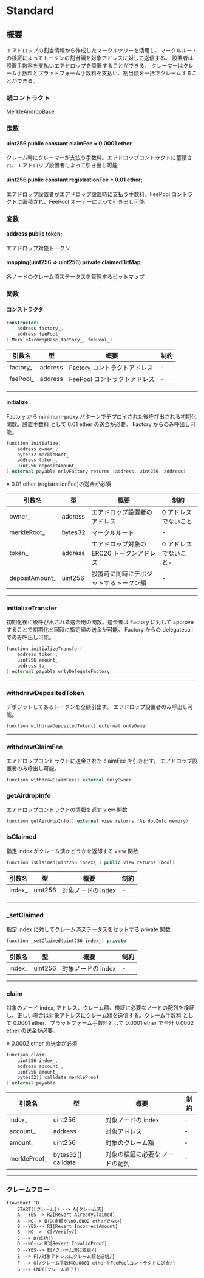 # Standard

## 概要

エアドロップの割当情報から作成したマークルツリーを活用し、マークルルートの検証によってトークンの割当額を対象アドレスに対して送信する。
設置者は設置手数料を支払いエアドロップを設置することができる。
クレーマーはクレーム手数料とプラットフォーム手数料を支払い、割当額を一括でクレームすることができる。

### 親コントラクト

[MerkleAirdropBase](../MerkleAirdropBase/index.md)

### 定数

#### uint256 public constant claimFee = 0.0001 ether

クレーム時にクレーマーが支払う手数料。エアドロップコントラクトに蓄積され、エアドロップ設置者によって引き出し可能

#### uint256 public constant registrationFee = 0.01 ether;

エアドロップ設置者がエアドロップ設置時に支払う手数料。FeePool コントラクトに蓄積され、FeePool オーナーによって引き出し可能

### 変数

#### address public token;

エアドロップ対象トークン

#### mapping(uint256 => uint256) private claimedBitMap;

各ノードのクレーム済ステータスを管理するビットマップ

### 関数

#### コンストラクタ

```kotlin
constructor(
    address factory_,
    address feePool_
) MerkleAirdropBase(factory_, feePool_)
```

| 引数名    | 型      | 概要                         | 制約 |
| --------- | ------- | ---------------------------- | ---- |
| factory\_ | address | Factory コントラクトアドレス | -    |
| feePool\_ | address | FeePool コントラクトアドレス | -    |

---

#### initialize

Factory から minimum-proxy パターンでデプロイされた後呼び出される初期化関数。設置手数料 として 0.01 ether の送金が必要。
Factory からのみ呼出し可能。

```kotlin
function initialize(
    address owner_,
    bytes32 merkleRoot_,
    address token_,
    uint256 depositAmount_
) external payable onlyFactory returns (address, uint256, address)
```

※ 0.01 ether (registrationFee)の送金が必須

| 引数名          | 型      | 概要                                      | 制約                  |
| --------------- | ------- | ----------------------------------------- | --------------------- |
| owner\_         | address | エアドロップ設置者のアドレス              | 0 アドレスでないこと  |
| merkleRoot\_    | bytes32 | マークルルート                            | -                     |
| token\_         | address | エアドロップ対象の ERC20 トークンアドレス | 0 アドレスでないこと- |
| depositAmount\_ | uint256 | 設置時に同時にデポジットするトークン額    | -                     |

---

### initializeTransfer

初期化後に後呼び出される送金用の関数。送金者は Factory に対して approve することで初期化と同時に指定額の送金が可能。
Factory からの delegatecall でのみ呼出し可能。

```kotlin
function initializeTransfer(
    address token_,
    uint256 amount_,
    address to_
) external payable onlyDelegateFactory
```

---

### withdrawDepositedToken

デポジットしてあるトークンを全額引出す。
エアドロップ設置者のみ呼出し可能。

```
function withdrawDepositedToken() external onlyOwner
```

---

### withdrawClaimFee

エアドロップコントラクトに送金された claimFee を引き出す。
エアドロップ設置者のみ呼出し可能。

```kotlin
function withdrawClaimFee() external onlyOwner
```

### getAirdropInfo

エアドロップコントラクトの情報を返す view 関数

```kotlin
function getAirdropInfo() external view returns (AirdopInfo memory)
```

### isClaimed

指定 index がクレーム済かどうかを返却する view 関数

```kotlin
function isClaimed(uint256 index\_) public view returns (bool)
```

| 引数名  | 型      | 概要               | 制約 |
| ------- | ------- | ------------------ | ---- |
| index\_ | uint256 | 対象ノードの index | -    |

---

### \_setClaimed

指定 index に対してクレーム済ステータスをセットする private 関数

```kotlin
function _setClaimed(uint256 index_) private
```

| 引数名  | 型      | 概要               | 制約 |
| ------- | ------- | ------------------ | ---- |
| index\_ | uint256 | 対象ノードの index | -    |

---

### claim

対象のノード index, アドレス、クレーム額、検証に必要なノードの配列を検証し、正しい場合は対象アドレスにクレーム額を送信する。クレーム手数料 として 0.0001 ether、プラットフォーム手数料として 0.0001 ether で合計 0.0002 ether の送金が必要。

※ 0.0002 ether の送金が必須

```kotlin
function claim(
    uint256 index_,
    address account_,
    uint256 amount_,
    bytes32[] calldata merkleProof_
) external payable
```

| 引数名        | 型                 | 概要                            | 制約 |
| ------------- | ------------------ | ------------------------------- | ---- |
| index\_       | uint256            | 対象ノードの index              | -    |
| account\_     | address            | 対象アドレス                    | -    |
| amount\_      | uint256            | 対象のクレーム額                | -    |
| merkleProof\_ | bytes32[] calldata | 対象の検証に必要な ノードの配列 | -    |

---

### クレームフロー

```mermaid
flowchart TD
    START([クレーム]) --> A{クレーム済}
    A --YES--> R2[Revert AlreadyClaimed]
    A --NO--> B{送金額が\n0.0002 etherでない}
    B --YES--> R1[Revert IncorrectAmount]
    B --NO-->  C[/Verify/]
    C --> D{成功?}
    D --NO--> R3[Revert InvalidProof]
    D --YES--> E[/クレーム済に変更/]
    E --> F[/対象アドレスにクレーム額を送信/]
    F --> G[/クレーム手数料0.0001 etherをFeePoolコントラクトに送金/]
    G --> END([クレーム終了])
```
